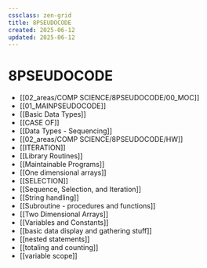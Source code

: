 ```yaml
---
cssclass: zen-grid
title: 8PSEUDOCODE
created: 2025-06-12
updated: 2025-06-12
---
```


# 8PSEUDOCODE
- [[02_areas/COMP SCIENCE/8PSEUDOCODE/00_MOC]]
- [[01_MAINPSEUDOCODE]]
- [[Basic Data Types]]
- [[CASE OF]]
- [[Data Types - Sequencing]]
- [[02_areas/COMP SCIENCE/8PSEUDOCODE/HW]]
- [[ITERATION]]
- [[Library Routines]]
- [[Maintainable Programs]]
- [[One dimensional arrays]]
- [[SELECTION]]
- [[Sequence, Selection, and Iteration]]
- [[String handling]]
- [[Subroutine - procedures and functions]]
- [[Two Dimensional Arrays]]
- [[Variables and Constants]]
- [[basic data display and gathering stuff]]
- [[nested statements]]
- [[totaling and counting]]
- [[variable scope]]

